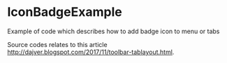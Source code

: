 # IconBadgeExample
Example of code which describes how to add badge icon to menu or tabs

Source codes relates to this article http://dajver.blogspot.com/2017/11/toolbar-tablayout.html. 
